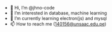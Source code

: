 - 👋 Hi, I’m @jhno-code
- 👀 I’m interested in database, machine learning
- 🌱 I’m currently learning electron(js) and mysql
- 📫 How to reach me (140156@unsaac.edu.pe)

<!---
jhno-code/jhno-code is a ✨ special ✨ repository because its `README.md` (this file) appears on your GitHub profile.
You can click the Preview link to take a look at your changes.
--->
